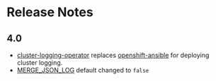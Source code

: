 # Release Notes
## 4.0

* [cluster-logging-operator](https://github.com/openshift/cluster-logging-operator) replaces [openshift-ansible](https://github.com/openshift/openshift-ansible) for deploying cluster logging.
* [MERGE_JSON_LOG](https://github.com/openshift/origin-aggregated-logging/issues/1492) default changed to `false`